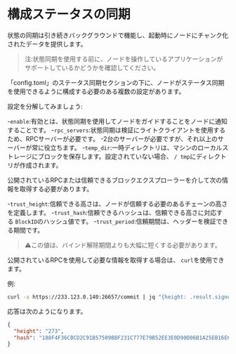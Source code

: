 # 構成ステータスの同期

状態の同期は引き続きバックグラウンドで機能し、起動時にノードにチャンク化されたデータを提供します。

>注:状態同期を使用する前に、ノードを操作しているアプリケーションがサポートしているかどうかを確認してください。

「config.toml」のステータス同期セクションの下に、ノードがステータス同期を使用できるように構成する必要のある複数の設定があります。

設定を分解してみましょう:

-`enable`:有効とは、状態同期を使用してノードをガイドすることをノードに通知することです。
-`rpc_servers`:状態同期は検証にライトクライアントを使用するため、RPCサーバーが必要です。
    -2台のサーバーが必要ですが、それ以上のサーバーが常に役立ちます。
-`temp_dir`:一時ディレクトリは、マシンのローカルストレージにブロックを保存します。設定されていない場合、 `/ tmp`にディレクトリが作成されます。

公開されているRPCまたは信頼できるブロックエクスプローラーを介して次の情報を取得する必要があります。

-`trust_height`:信頼できる高さは、ノードが信頼する必要のあるチェーンの高さを定義します。
-`trust_hash`:信頼できるハッシュは、信頼できる高さに対応する `BlockID`のハッシュ値です。
-`trust_period`:信頼期間は、ヘッダーを検証できる期間です。
  >:warning:この値は、バインド解除期間よりも大幅に短くする必要があります。

公開されているRPCを使用して必要な情報を取得する場合は、 `curl`を使用できます。

例:

```bash
curl -s https://233.123.0.140:26657/commit | jq "{height: .result.signed_header.header.height, hash: .result.signed_header.commit.block_id.hash}"
```

応答は次のようになります。

```json
{
  "height": "273",
  "hash": "188F4F36CBCD2C91B57509BBF231C777E79B52EE3E0D90D06B1A25EB16E6E23D"
}
```
